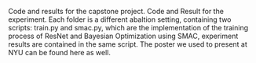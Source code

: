 Code and results for the capstone project. 
Code and Result for the experiment. Each folder is a different abaltion setting, containing two scripts: train.py and smac.py, which are the implementation of the training process of ResNet and Bayesian Optimization using SMAC, 
experiment results are contained in the same script. 
The poster we used to present at NYU can be found here as well.
